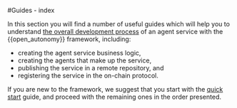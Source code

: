 #Guides - index

In this section you will find a number of useful guides which will help you
to understand [the overall development process](./overview_of_the_development_process.md)
of an agent service with the {{open_autonomy}} framework, including:

- creating the agent service business logic,
- creating the agents that make up the service,
- publishing the service in a remote repository, and
- registering the service in the on-chain protocol.

If you are new to the framework, we suggest that you start with the [quick start](./quick_start.md)
guide, and proceed with the remaining ones in the order presented.